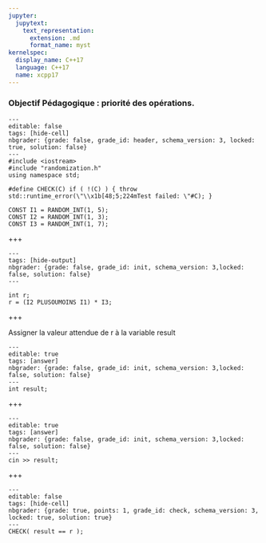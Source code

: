 ```yaml
---
jupyter:
  jupytext:
    text_representation:
      extension: .md
      format_name: myst
kernelspec:
  display_name: C++17
  language: C++17
  name: xcpp17
---
```


### Objectif Pédagogique : priorité des opérations.

```{code-cell} c++
---
editable: false
tags: [hide-cell]
nbgrader: {grade: false, grade_id: header, schema_version: 3, locked: true, solution: false}
---
#include <iostream>
#include "randomization.h"
using namespace std;

#define CHECK(C) if ( !(C) ) { throw std::runtime_error(\"\\x1b[48;5;224mTest failed: \"#C); }

CONST I1 = RANDOM_INT(1, 5);
CONST I2 = RANDOM_INT(1, 3);
CONST I3 = RANDOM_INT(1, 7);

```

+++

```{code-cell} c++
---
tags: [hide-output]
nbgrader: {grade: false, grade_id: init, schema_version: 3,locked: false, solution: false}
---

int r;
r = (I2 PLUSOUMOINS I1) * I3;

```

+++

Assigner la valeur attendue de r à la variable result
```{code-cell} c++
---
editable: true
tags: [answer]
nbgrader: {grade: false, grade_id: init, schema_version: 3,locked: false, solution: false}
---
int result;
```

+++

```{code-cell} c++
---
editable: true
tags: [answer]
nbgrader: {grade: false, grade_id: init, schema_version: 3,locked: false, solution: false}
---
cin >> result;
```

+++

```{code-cell} c++
---
editable: false
tags: [hide-cell]
nbgrader: {grade: true, points: 1, grade_id: check, schema_version: 3, locked: true, solution: true}
---
CHECK( result == r );
```
